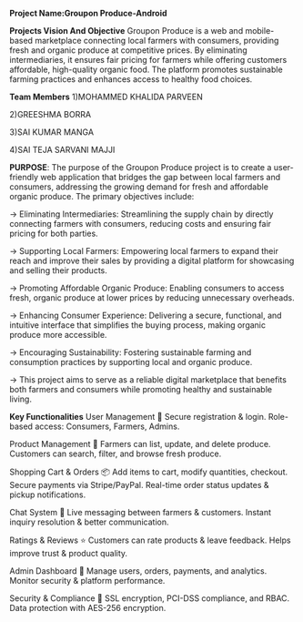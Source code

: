**Project Name:Groupon Produce-Android**

**Projects Vision And Objective**
Groupon Produce is a web and mobile-based marketplace connecting local farmers with consumers, providing fresh and organic produce at competitive prices. By eliminating intermediaries, it ensures fair pricing for farmers while offering customers affordable, high-quality organic food. The platform promotes sustainable farming practices and enhances access to healthy food choices.


**Team Members**
1)MOHAMMED KHALIDA PARVEEN

2)GREESHMA BORRA

3)SAI KUMAR MANGA

4)SAI TEJA SARVANI MAJJI

**PURPOSE**:
The purpose of the Groupon Produce project is to create a user-friendly web application that bridges the gap between local farmers and consumers, addressing the growing demand for fresh and affordable organic produce. The primary objectives include:

-> Eliminating Intermediaries: Streamlining the supply chain by directly connecting farmers with consumers, reducing costs and ensuring fair pricing for both parties.

-> Supporting Local Farmers: Empowering local farmers to expand their reach and improve their sales by providing a digital platform for showcasing and selling their products.

-> Promoting Affordable Organic Produce: Enabling consumers to access fresh, organic produce at lower prices by reducing unnecessary overheads.

-> Enhancing Consumer Experience: Delivering a secure, functional, and intuitive interface that simplifies the buying process, making organic produce more accessible.

-> Encouraging Sustainability: Fostering sustainable farming and consumption practices by supporting local and organic produce.

-> This project aims to serve as a reliable digital marketplace that benefits both farmers and consumers while promoting healthy and sustainable living.

**Key Functionalities**
User Management 🚀 Secure registration & login. Role-based access: Consumers, Farmers, Admins.

Product Management 🛒 Farmers can list, update, and delete produce. Customers can search, filter, and browse fresh produce.

Shopping Cart & Orders 📦 Add items to cart, modify quantities, checkout. Secure payments via Stripe/PayPal. Real-time order status updates & pickup notifications.

Chat System 💬 Live messaging between farmers & customers. Instant inquiry resolution & better communication.

Ratings & Reviews ⭐ Customers can rate products & leave feedback. Helps improve trust & product quality.

Admin Dashboard 🔧 Manage users, orders, payments, and analytics. Monitor security & platform performance.

Security & Compliance 🔐 SSL encryption, PCI-DSS compliance, and RBAC. Data protection with AES-256 encryption.

